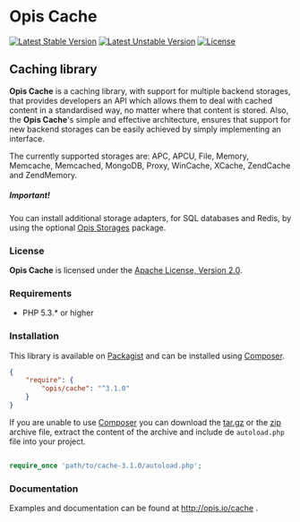 Opis Cache
==============
[![Latest Stable Version](https://poser.pugx.org/opis/cache/version.png)](https://packagist.org/packages/opis/cache)
[![Latest Unstable Version](https://poser.pugx.org/opis/cache/v/unstable.png)](//packagist.org/packages/opis/cache)
[![License](https://poser.pugx.org/opis/cache/license.png)](https://packagist.org/packages/opis/cache)

Caching library
----------------
**Opis Cache** is a caching library, with support for multiple backend storages, that provides developers an API which allows
them to deal with cached content in a standardised way, no matter where that content is stored. Also, the **Opis Cache**'s
simple and effective architecture, ensures that support for new backend storages can be easily achieved
by simply implementing an interface.

The currently supported storages are: APC, APCU, File, Memory, Memcache, Memcached, MongoDB, Proxy, WinCache, XCache, ZendCache and ZendMemory.

##### Important!

You can install additional storage adapters, for SQL databases and Redis, by using the optional [Opis Storages](https://github.com/opis/storages) package.

### License

**Opis Cache** is licensed under the [Apache License, Version 2.0](http://www.apache.org/licenses/LICENSE-2.0). 

### Requirements

* PHP 5.3.* or higher

### Installation

This library is available on [Packagist](https://packagist.org/packages/opis/cache) and can be installed using [Composer](http://getcomposer.org).

```json
{
    "require": {
        "opis/cache": "^3.1.0"
    }
}
```

If you are unable to use [Composer](http://getcomposer.org) you can download the
[tar.gz](https://github.com/opis/cache/archive/3.1.0.tar.gz) or the [zip](https://github.com/opis/cache/archive/3.1.0.zip)
archive file, extract the content of the archive and include de `autoload.php` file into your project. 

```php

require_once 'path/to/cache-3.1.0/autoload.php';

```

### Documentation

Examples and documentation can be found at http://opis.io/cache .
